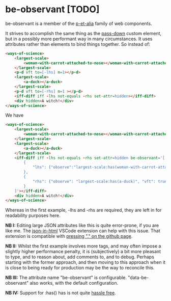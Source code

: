 # be-observant [TODO]

be-observant is a member of the [p-et-alia](https://github.com/bahrus/p-et-alia) family of web components.

It strives to accomplish the same thing as the [pass-down](https://github.com/bahrus/pass-down) custom element, but in a possibly more performant way in many circumstances.  It uses attributes rather than elements to bind things together.  So instead of:

```html
<ways-of-science>
    <largest-scale>
        <woman-with-carrot-attached-to-nose></woman-with-carrot-attached-to-nose>
    </largest-scale>
    <p-d vft to=[-lhs] m=1></p-d>
    <largest-scale>
        <a-duck></a-duck>
    </largest-scale>
    <p-d vft to=[-rhs] m=1 ></p-d>
    <iff-diff iff -lhs not-equals -rhs set-attr=hidden></iff-diff>
    <div hidden>A witch!</div>
</ways-of-science>
```

We have

```html
<ways-of-science>
    <largest-scale>
        <woman-with-carrot-attached-to-nose></woman-with-carrot-attached-to-nose>
    </largest-scale>
    <largest-scale>
        <a-duck></a-duck>
    </largest-scale>
    <iff-diff iff -lhs not-equals -rhs set-attr=hidden be-observant='[
        {
            "lhs": {"observe":"largest-scale:has(woman-with-carrot-attached-to-nose)", "vft": true}
        },
        {
            "rhs": {"observe": "largest-scale:has(a-duck)", "vft": true}
        } 
    ]'></iff-diff>
    <div hidden>A witch!</div>
</ways-of-science>
```

Whereas in the first example, -lhs and -rhs are required, they are left in for readability purposes here.

**NB I:** Editing large JSON attributes like this is quite error-prone, if you are like me.  The [json-in-html](https://marketplace.visualstudio.com/items?itemName=andersonbruceb.json-in-html) VSCode extension can help with this issue.  That extension is compatible with [pressing "." on the github page](https://github.dev/bahrus/be-observant). 

**NB II:** Whilst the first example involves more tags, and may often impose a slightly higher performance penalty, it is (subjectively) a bit more pleasant to type, and to reason about, add comments to, and to debug.  Perhaps starting with the former approach, and then moving to this approach when it is close to being ready for production may be the way to reconcile this.

**NB III:**  The attribute name "be-observant" is configurable.  "data-be-observant" also works, with the default configuration.  

**NB IV:** Support for :has() has is not quite [hassle free](https://developer.mozilla.org/en-US/docs/Web/CSS/:has#browser_compatibility).
